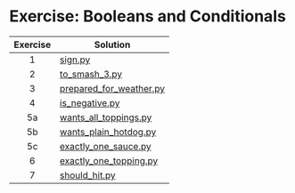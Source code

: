 # Exercise: Booleans and Conditionals

| Exercise | Solution |
| :---: | --- |
| 1 | [sign.py](https://github.com/andreyyohanes/Kaggle-Python/blob/main/03%20Booleans%20and%20Conditionals/sign.py) |
| 2 | [to_smash_3.py](https://github.com/andreyyohanes/Kaggle-Python/blob/main/03%20Booleans%20and%20Conditionals/to_smash_3.py) |
| 3 | [prepared_for_weather.py](https://github.com/andreyyohanes/Kaggle-Python/blob/main/03%20Booleans%20and%20Conditionals/prepared_for_weather.py) |
| 4 | [is_negative.py](https://github.com/andreyyohanes/Kaggle-Python/blob/main/03%20Booleans%20and%20Conditionals/is_negative.py) |
| 5a | [wants_all_toppings.py](https://github.com/andreyyohanes/Kaggle-Python/blob/main/03%20Booleans%20and%20Conditionals/wants_all_toppings.py) |
| 5b | [wants_plain_hotdog.py](https://github.com/andreyyohanes/Kaggle-Python/blob/main/03%20Booleans%20and%20Conditionals/wants_plain_hotdog.py) |
| 5c | [exactly_one_sauce.py](https://github.com/andreyyohanes/Kaggle-Python/blob/main/03%20Booleans%20and%20Conditionals/exactly_one_sauce.py) |
| 6 | [exactly_one_topping.py](https://github.com/andreyyohanes/Kaggle-Python/blob/main/03%20Booleans%20and%20Conditionals/exactly_one_topping.py) |
| 7 | [should_hit.py](https://github.com/andreyyohanes/Kaggle-Python/blob/main/03%20Booleans%20and%20Conditionals/should_hit.py) |
